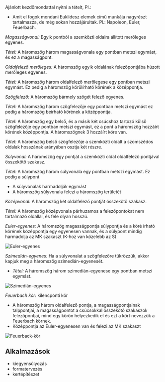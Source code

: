 Ajánlott kezdőmondattal nyitni a tételt, Pl.:

 - Amit el fogok mondani Euklidesz elemek című munkája nagyrészt tartalmazza, de még sokan hozzájárultak. Pl.: Napoleon, Euler, Feuerbach.

*Magasságvonal:* Egyik pontból a szemközti oldalra állított merőleges egyenes.

*Tétel:* A háromszög három magasságvonala egy pontban metszi egymást, és ez a magasságpont.

*Oldalfelező merőleges:* A háromszög egyik oldalának felezőpontjába húzott merőleges egyenes.

*Tétel:* A háromszög három oldalfelező merőlegese egy pontban metszi egymást. Ez pedig a háromszög körülírható körének a középpontja.

*Szögfelező:* A háromszög bármely szögét felező egyenes.

*Tétel:* A háromszög három szögfelezője egy pontban metszi egymást ez pedig a háromszög beírható körének a középpontja.

*Tétel:* A háromszög egy belső, és a másik két csúcshoz tartozó külső szögfelezője egy pontban metszi egymást, ez a pont a háromszög hozzáírt körének középpontja. A háromszögnek 3 hozzáírt köre van.

*Tétel:* A háromszög belső szögfelezője a szemközti oldalt a szomszédos oldalak hosszának arányában osztja két részre.

*Súlyvonal:* A háromszög egy pontját a szemközti oldal oldalfelező pontjával összekötő szakasz.

*Tétel:* A háromszög három súlyvonala egy pontban metszi egymást. Ez pedig a súlypont

 - A súlyvonalak harmadolják egymást
 - A háromszög súlyvonala felezi a háromszög területét

*Középvonal:* A háromszög két oldalfelező pontját összekötő szakasz.

*Tétel:* A háromszög középvonala párhuzamos a felezőpontokat nem tartalmazó oldallal, és fele olyan hosszú.

*Euler-egyenes:* A háromszög magasságpontja súlypontja és a köré írható körének középpontja egy egyenesen vannak, és a súlypont mindig harmadolja az MK szakaszt (K-hoz van közelebb az S)

![Euler-egyenes](http://i.imgur.com/NFFKfR2.png)

*Szimedián-egyenes:* Ha a súlyvonalat a szögfelezőre tükrözzük, akkor kapjuk meg a háromszög szimedián-egyenesét.

 - *Tétel:* A háromszög három szimedián-egyenese egy pontban metszi egymást.

 ![Szimedián-egyenes](http://i.imgur.com/kChTBWQ.jpg)

*Feuerbach kör:* kilencponti kör

 - A háromszög három oldalfelező pontja, a magasságpontjainak talppontjai, a magasságpontot a csúcsokkal összekötő szakaszok felezőpontjai, mind egy körön helyezkedik el és ezt a kört nevezzük a Feuerbach körnek.
 - Középpontja az Euler-egyenesen van és felezi az MK szakaszt

 ![Feuerback-kör](http://i.imgur.com/RnLxKNM.png)

## Alkalmazások

 - kiegyensúlyozás
 - formatervezés
 - kertépítészet
